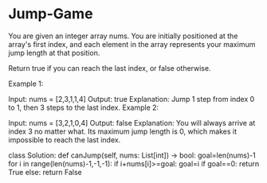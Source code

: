 # Jump-Game

You are given an integer array nums. You are initially positioned at the array's first index, and each element in the array represents your maximum jump length at that position.

Return true if you can reach the last index, or false otherwise.

 

Example 1:

Input: nums = [2,3,1,1,4]
Output: true
Explanation: Jump 1 step from index 0 to 1, then 3 steps to the last index.
Example 2:

Input: nums = [3,2,1,0,4]
Output: false
Explanation: You will always arrive at index 3 no matter what. Its maximum jump length is 0, which makes it impossible to reach the last index.

class Solution:
    def canJump(self, nums: List[int]) -> bool:
        goal=len(nums)-1
        for i in range(len(nums)-1,-1,-1):
            if i+nums[i]>=goal:
                goal=i
        if goal==0:
            return True
        else:
            return False
 
